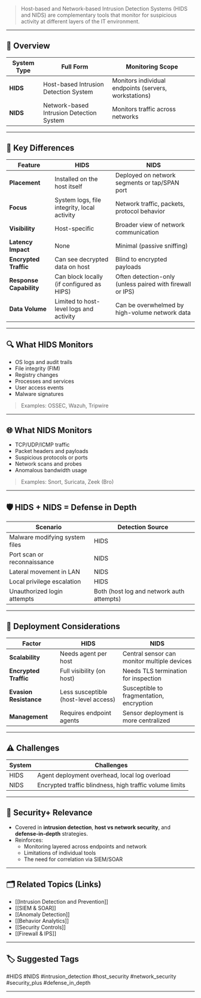 > Host-based and Network-based Intrusion Detection Systems (HIDS and NIDS) are complementary tools that monitor for suspicious activity at different layers of the IT environment.

---

## 📌 Overview

| System Type | Full Form                          | Monitoring Scope                       |
|-------------|------------------------------------|----------------------------------------|
| **HIDS**    | Host-based Intrusion Detection System | Monitors individual endpoints (servers, workstations) |
| **NIDS**    | Network-based Intrusion Detection System | Monitors traffic across networks      |

---

## 🧠 Key Differences

| Feature                  | HIDS                                        | NIDS                                           |
|--------------------------|---------------------------------------------|------------------------------------------------|
| **Placement**             | Installed on the host itself                | Deployed on network segments or tap/SPAN port  |
| **Focus**                 | System logs, file integrity, local activity | Network traffic, packets, protocol behavior    |
| **Visibility**            | Host-specific                               | Broader view of network communication          |
| **Latency Impact**        | None                                        | Minimal (passive sniffing)                     |
| **Encrypted Traffic**     | Can see decrypted data on host              | Blind to encrypted payloads                    |
| **Response Capability**   | Can block locally (if configured as HIPS)   | Often detection-only (unless paired with firewall or IPS) |
| **Data Volume**           | Limited to host-level logs and activity     | Can be overwhelmed by high-volume network data |

---

## 🔍 What HIDS Monitors

- OS logs and audit trails
- File integrity (FIM)
- Registry changes
- Processes and services
- User access events
- Malware signatures

> Examples: OSSEC, Wazuh, Tripwire

---

## 🌐 What NIDS Monitors

- TCP/UDP/ICMP traffic
- Packet headers and payloads
- Suspicious protocols or ports
- Network scans and probes
- Anomalous bandwidth usage

> Examples: Snort, Suricata, Zeek (Bro)

---

## 🛡 HIDS + NIDS = Defense in Depth

| Scenario                        | Detection Source                |
|---------------------------------|---------------------------------|
| Malware modifying system files  | HIDS                            |
| Port scan or reconnaissance     | NIDS                            |
| Lateral movement in LAN         | NIDS                            |
| Local privilege escalation      | HIDS                            |
| Unauthorized login attempts     | Both (host log and network auth attempts) |

---

## 🧰 Deployment Considerations

| Factor              | HIDS                          | NIDS                             |
|---------------------|-------------------------------|----------------------------------|
| **Scalability**      | Needs agent per host          | Central sensor can monitor multiple devices |
| **Encrypted Traffic**| Full visibility (on host)     | Needs TLS termination for inspection         |
| **Evasion Resistance** | Less susceptible (host-level access) | Susceptible to fragmentation, encryption     |
| **Management**       | Requires endpoint agents      | Sensor deployment is more centralized        |

---

## ⚠️ Challenges

| System | Challenges                                              |
|--------|----------------------------------------------------------|
| HIDS   | Agent deployment overhead, local log overload            |
| NIDS   | Encrypted traffic blindness, high traffic volume limits  |

---

## 🧠 Security+ Relevance

- Covered in **intrusion detection**, **host vs network security**, and **defense-in-depth** strategies.
- Reinforces:
  - Monitoring layered across endpoints and network
  - Limitations of individual tools
  - The need for correlation via SIEM/SOAR

---

## 🗂 Related Topics (Links)

- [[Intrusion Detection and Prevention]]
- [[SIEM & SOAR]]
- [[Anomaly Detection]]
- [[Behavior Analytics]]
- [[Security Controls]]
- [[Firewall & IPS]]

---

## 🏷 Suggested Tags

#HIDS #NIDS #intrusion_detection #host_security #network_security #security_plus #defense_in_depth

---
